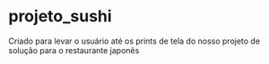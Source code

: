 # projeto_sushi
Criado para levar o usuário até os prints de tela do nosso projeto de solução para o restaurante japonês
